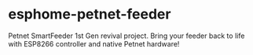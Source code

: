 # esphome-petnet-feeder
Petnet SmartFeeder 1st Gen revival project. Bring your feeder back to life with ESP8266 controller and native Petnet hardware!
